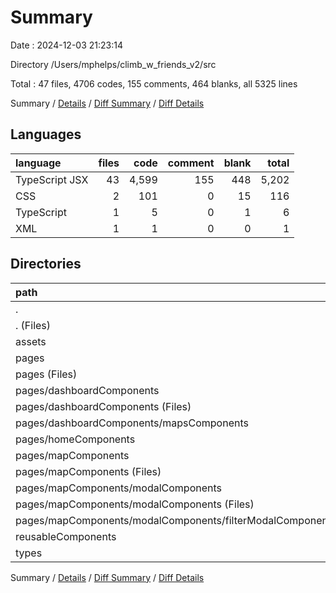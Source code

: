 # Summary

Date : 2024-12-03 21:23:14

Directory /Users/mphelps/climb_w_friends_v2/src

Total : 47 files, 4706 codes, 155 comments, 464 blanks, all 5325 lines

Summary / [Details](details.md) / [Diff Summary](diff.md) / [Diff Details](diff-details.md)

## Languages

| language       | files |  code | comment | blank | total |
| :------------- | ----: | ----: | ------: | ----: | ----: |
| TypeScript JSX |    43 | 4,599 |     155 |   448 | 5,202 |
| CSS            |     2 |   101 |       0 |    15 |   116 |
| TypeScript     |     1 |     5 |       0 |     1 |     6 |
| XML            |     1 |     1 |       0 |     0 |     1 |

## Directories

| path                                                          | files |  code | comment | blank | total |
| :------------------------------------------------------------ | ----: | ----: | ------: | ----: | ----: |
| .                                                             |    47 | 4,706 |     155 |   464 | 5,325 |
| . (Files)                                                     |     5 |   188 |      35 |    33 |   256 |
| assets                                                        |     1 |     1 |       0 |     0 |     1 |
| pages                                                         |    27 | 3,453 |     113 |   330 | 3,896 |
| pages (Files)                                                 |     4 |   284 |      36 |    70 |   390 |
| pages/dashboardComponents                                     |     6 |   866 |       3 |    59 |   928 |
| pages/dashboardComponents (Files)                             |     4 |   569 |       2 |    38 |   609 |
| pages/dashboardComponents/mapsComponents                      |     2 |   297 |       1 |    21 |   319 |
| pages/homeComponents                                          |     1 |    38 |       0 |     3 |    41 |
| pages/mapComponents                                           |    16 | 2,265 |      74 |   198 | 2,537 |
| pages/mapComponents (Files)                                   |     8 | 1,211 |      53 |    80 | 1,344 |
| pages/mapComponents/modalComponents                           |     8 | 1,054 |      21 |   118 | 1,193 |
| pages/mapComponents/modalComponents (Files)                   |     7 |   987 |      21 |   112 | 1,120 |
| pages/mapComponents/modalComponents/filterModalComponents.tsx |     1 |    67 |       0 |     6 |    73 |
| reusableComponents                                            |    12 |   994 |       7 |    89 | 1,090 |
| types                                                         |     2 |    70 |       0 |    12 |    82 |

Summary / [Details](details.md) / [Diff Summary](diff.md) / [Diff Details](diff-details.md)
